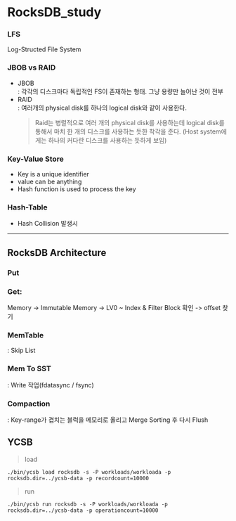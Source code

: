 # RocksDB_study

### LFS
Log-Structed File System

### JBOB vs RAID
- JBOB  
: 각각의 디스크마다 독립적인 FS이 존재하는 형태. 그냥 용량만 늘어난 것이 전부
- RAID  
: 여러개의 physical disk를 하나의 logical disk와 같이 사용한다.  
    > Raid는 병렬적으로 여러 개의 physical disk를 사용하는데 logical disk를 통해서 마치 한 개의 디스크를 사용하는 듯한 착각을 준다. (Host system에게는 하나의 커다란 디스크를 사용하는 듯하게 보임)

### Key-Value Store
- Key is a unique identifier
- value can be anything
- Hash function is used to process the key

### Hash-Table
- Hash Collision 발생시 

---
## RocksDB Architecture
### Put

### Get:   
Memory -> Immutable Memory -> LV0 ~ 
Index & Filter Block 확인 -> offset 찾기

### MemTable
: Skip List

### Mem To SST
: Write 작업(fdatasync / fsync)

### Compaction
: Key-range가 겹치는 블럭을 메모리로 올리고 Merge Sorting 후 다시 Flush

## YCSB
> load
```
./bin/ycsb load rocksdb -s -P workloads/workloada -p rocksdb.dir=../ycsb-data -p recordcount=10000
```
> run
```
./bin/ycsb run rocksdb -s -P workloads/workloada -p rocksdb.dir=../ycsb-data -p operationcount=10000
```
